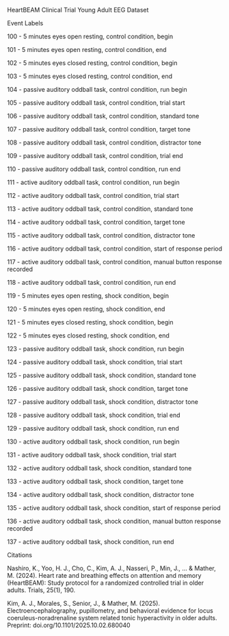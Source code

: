 HeartBEAM Clinical Trial Young Adult EEG Dataset

Event Labels 

100 - 5 minutes eyes open resting, control condition, begin

101 - 5 minutes eyes open resting, control condition, end

102 - 5 minutes eyes closed resting, control condition, begin

103 - 5 minutes eyes closed resting, control condition, end

104 - passive auditory oddball task, control condition, run begin

105 - passive auditory oddball task, control condition, trial start

106 - passive auditory oddball task, control condition, standard tone

107 - passive auditory oddball task, control condition, target tone

108 - passive auditory oddball task, control condition, distractor tone

109 - passive auditory oddball task, control condition, trial end

110 - passive auditory oddball task, control condition, run end


111 - active auditory oddball task, control condition, run begin

112 - active auditory oddball task, control condition, trial start

113 - active auditory oddball task, control condition, standard tone

114 - active auditory oddball task, control condition, target tone

115 - active auditory oddball task, control condition, distractor tone

116 - active auditory oddball task, control condition, start of response period

117 - active auditory oddball task, control condition, manual button response recorded

118 - active auditory oddball task, control condition, run end

119 - 5 minutes eyes open resting, shock condition, begin

120 - 5 minutes eyes open resting, shock condition, end

121 - 5 minutes eyes closed resting, shock condition, begin

122 - 5 minutes eyes closed resting, shock condition, end

123 - passive auditory oddball task, shock condition, run begin

124 - passive auditory oddball task, shock condition, trial start

125 - passive auditory oddball task, shock condition, standard tone

126 - passive auditory oddball task, shock condition, target tone

127 - passive auditory oddball task, shock condition, distractor tone

128 - passive auditory oddball task, shock condition, trial end

129 - passive auditory oddball task, shock condition, run end

130 - active auditory oddball task, shock condition, run begin

131 - active auditory oddball task, shock condition, trial start

132 - active auditory oddball task, shock condition, standard tone

133 - active auditory oddball task, shock condition, target tone

134 - active auditory oddball task, shock condition, distractor tone

135 - active auditory oddball task, shock condition, start of response period

136 - active auditory oddball task, shock condition, manual button response recorded

137 - active auditory oddball task, shock condition, run end

Citations

Nashiro, K., Yoo, H. J., Cho, C., Kim, A. J., Nasseri, P., Min, J., ... & Mather, M. (2024). Heart rate and breathing effects on attention and memory (HeartBEAM): Study protocol for a randomized controlled trial in older adults. Trials, 25(1), 190.

Kim, A. J., Morales, S., Senior, J., & Mather, M. (2025). Electroencephalography, pupillometry, and behavioral evidence for locus coeruleus-noradrenaline system related tonic hyperactivity in older adults. Preprint: doi.org/10.1101/2025.10.02.680040
